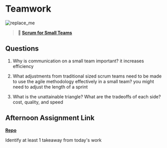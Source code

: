 # Teamwork

![replace_me](https://codeworks.blob.core.windows.net/public/assets/img/illustrations/placeholder.svg)

> **📖 [Scrum for Small Teams](https://codeworksacademy.com/fs-student-guide/resources/wk8-9/02-Scrum-For-Small-Teams)**

## Questions

1. Why is communication on a small team important?
it increases efficiency

2. What adjustments from traditional sized scrum teams need to be made to use the agile methodology effectively in a small team? you might need to adjust the length of a sprint

3. What is the unattainable triangle? What are the tradeoffs of each side?
cost, quality, and speed

## Afternoon Assignment Link

**[Repo](https://github.com/calvinthurst/<ASSIGNMENT_REPO>)**

Identify at least 1 takeaway from today's work

